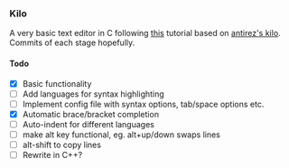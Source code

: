 ### Kilo
A very basic text editor in C following [this](https://viewsourcecode.org/snaptoken/kilo/) tutorial based on [antirez's kilo](https://github.com/antirez/kilo).
Commits of each stage hopefully.

#### Todo
 - [x] Basic functionality
 - [ ] Add languages for syntax highlighting
 - [ ] Implement config file with syntax options, tab/space options etc.
 - [x] Automatic brace/bracket completion
 - [ ] Auto-indent for different languages
 - [ ] make alt key functional, eg. alt+up/down swaps lines
 - [ ] alt-shift to copy lines
 - [ ] Rewrite in C++?
